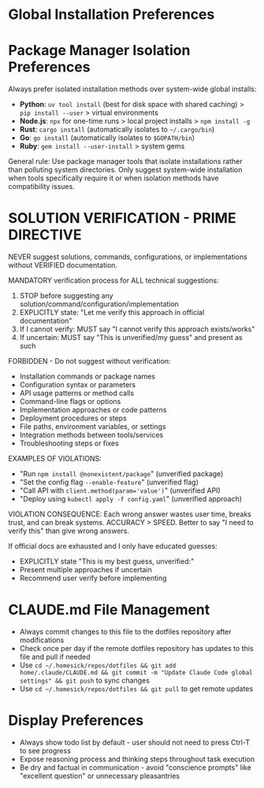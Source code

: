 # Global Installation Preferences

# Package Manager Isolation Preferences

Always prefer isolated installation methods over system-wide global installs:

- **Python**: `uv tool install` (best for disk space with shared caching) > `pip install --user` > virtual environments
- **Node.js**: `npx` for one-time runs > local project installs > `npm install -g`
- **Rust**: `cargo install` (automatically isolates to `~/.cargo/bin`)
- **Go**: `go install` (automatically isolates to `$GOPATH/bin`)
- **Ruby**: `gem install --user-install` > system gems

General rule: Use package manager tools that isolate installations rather than polluting system directories. Only suggest system-wide installation when tools specifically require it or when isolation methods have compatibility issues.

# SOLUTION VERIFICATION - PRIME DIRECTIVE

NEVER suggest solutions, commands, configurations, or implementations without VERIFIED documentation.

MANDATORY verification process for ALL technical suggestions:
1. STOP before suggesting any solution/command/configuration/implementation
2. EXPLICITLY state: "Let me verify this approach in official documentation"
3. If I cannot verify: MUST say "I cannot verify this approach exists/works"
4. If uncertain: MUST say "This is unverified/my guess" and present as such

FORBIDDEN - Do not suggest without verification:
- Installation commands or package names
- Configuration syntax or parameters
- API usage patterns or method calls
- Command-line flags or options
- Implementation approaches or code patterns
- Deployment procedures or steps
- File paths, environment variables, or settings
- Integration methods between tools/services
- Troubleshooting steps or fixes

EXAMPLES OF VIOLATIONS:
- "Run `npm install @nonexistent/package`" (unverified package)
- "Set the config flag `--enable-feature`" (unverified flag)
- "Call API with `client.method(param='value')`" (unverified API)
- "Deploy using `kubectl apply -f config.yaml`" (unverified approach)

VIOLATION CONSEQUENCE:
Each wrong answer wastes user time, breaks trust, and can break systems.
ACCURACY > SPEED. Better to say "I need to verify this" than give wrong answers.

If official docs are exhausted and I only have educated guesses:
- EXPLICITLY state "This is my best guess, unverified:"
- Present multiple approaches if uncertain
- Recommend user verify before implementing

# CLAUDE.md File Management

- Always commit changes to this file to the dotfiles repository after modifications
- Check once per day if the remote dotfiles repository has updates to this file and pull if needed
- Use `cd ~/.homesick/repos/dotfiles && git add home/.claude/CLAUDE.md && git commit -m "Update Claude Code global settings" && git push` to sync changes
- Use `cd ~/.homesick/repos/dotfiles && git pull` to get remote updates

# Display Preferences

- Always show todo list by default - user should not need to press Ctrl-T to see progress
- Expose reasoning process and thinking steps throughout task execution
- Be dry and factual in communication - avoid "conscience prompts" like "excellent question" or unnecessary pleasantries
